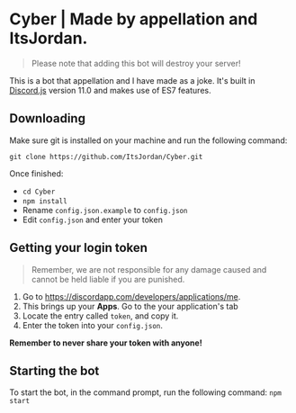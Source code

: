 # Cyber | Made by appellation and ItsJordan.
> Please note that adding this bot will destroy your server!

This is a bot that appellation and I have made as a joke. 
It's built in [Discord.js](https://discord.js.org/#/) version 11.0 and makes use of ES7 features. 

## Downloading

Make sure git is installed on your machine and run the following command:

`git clone https://github.com/ItsJordan/Cyber.git`

Once finished: 
- `cd Cyber`
- `npm install`
- Rename `config.json.example` to `config.json`
- Edit `config.json` and enter your token

## Getting your login token

> Remember, we are not responsible for any damage caused and cannot be held liable if you are punished.

1. Go to https://discordapp.com/developers/applications/me.
2. This brings up your **Apps**. Go to the your application's tab
3. Locate the entry called `token`, and copy it.
4. Enter the token into your `config.json`.

**Remember to never share your token with anyone!**

## Starting the bot

To start the bot, in the command prompt, run the following command:
`npm start`
